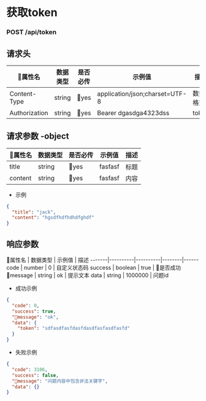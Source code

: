 # 获取token

### POST /api/token

## 请求头

属性名 | 数据类型 | 是否必传 | 示例值 | 描述
-------|----------|----------|--------|------
 Content-Type | string | yes | application/json;charset=UTF-8 | 数据格式
 Authorization | string | yes | Bearer dgasdga4323dss | token

## 请求参数 -object

属性名 | 数据类型 | 是否必传 | 示例值 | 描述
-------|----------|----------|--------|------
 title | string | yes | fasfasf |  标题
 content | string | yes | fasfasf |  内容

 - 示例
 ``` json
 {
   "title": "jack",
   "content": "hgsdfhdfhdhdfghdf"
 }
 ```


## 响应参数

属性名 | 数据类型 | 示例值 | 描述
-------|----------|----------|--------|------
 code | number | 0 |  自定义状态码
 success | boolean | true | 是否成功
 message | string | ok | 提示文本
 data | string | 1000000 | 问题id

- 成功示例
``` json
{
  "code": 0,
  "success": true,
  "message": "ok",
  "data": {
    "token": "sdfasdfasfdasfdasdfasfasdfasfd"
  }
}
```

- 失败示例
``` json
{
  "code": 3106,
  "success": false,
  "message": "问题内容中包含非法关键字",
  "data": {}
}
```
